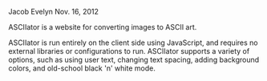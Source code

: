 Jacob Evelyn
Nov. 16, 2012

ASCIIator is a website for converting images to ASCII art.

ASCIIator is run entirely on the client side using JavaScript, and requires no external libraries or configurations to run. ASCIIator supports a variety of options, such as using user text, changing text spacing, adding background colors, and old-school black 'n' white mode.